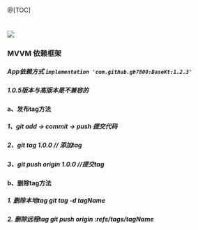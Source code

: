 @[TOC]
# [![](https://jitpack.io/v/gh7800/BaseKt.svg)](https://jitpack.io/#gh7800/BaseKt)

### MVVM 依赖框架

##### App依赖方式  `implementation 'com.github.gh7800:BaseKt:1.2.3'`

##### **1.0.5版本与高版本是不兼容的**

#### a、发布tag方法
##### 1、git add → commit → push  提交代码
##### 2、git tag 1.0.0   // 添加tag
##### 3、git push origin 1.0.0  //提交tag

#### b、删除tag方法
##### 1. 删除本地tag  git tag -d tagName
##### 2. 删除远程tag  git push origin :refs/tags/tagName
